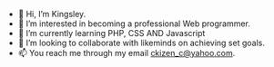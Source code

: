 - 👋 Hi, I’m Kingsley.
- 👀 I’m interested in becoming a professional Web programmer. 
- 🌱 I’m currently learning PHP, CSS AND Javascript
- 💞️ I’m looking to collaborate with likeminds on achieving set goals.
- 📫 You reach me through my email ckizen_c@yahoo.com.

<!---
ckizen/ckizen is a ✨ special ✨ repository because its `README.md` (this file) appears on your GitHub profile.
You can click the Preview link to take a look at your changes.
--->
